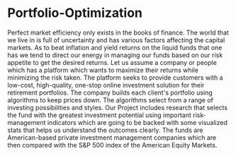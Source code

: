 # Portfolio-Optimization
Perfect market efficiency only exists in the books of finance. The world that we live in is full
of uncertainty and has various factors affecting the capital markets. As to beat inflation and
yield returns on the liquid funds that one has we tend to direct our energy in managing our
funds based on our risk appetite to get the desired returns.
Let us assume a company or people which has a platform which wants to maximize their
returns while minimizing the risk taken. The platform seeks to provide customers with a
low-cost, high-quality, one-stop online investment solution for their retirement portfolios. The
company builds each client's portfolio using algorithms to keep prices down. The algorithms
select from a range of investing possibilities and styles.
Our Project includes research that selects the fund with the greatest investment potential using
important risk-management indicators which are going to be backed with some visualized stats
that helps us understand the outcomes clearly. The funds are American-based private
investment management companies which are then compared with the S&P 500 index of the
American Equity Markets.
